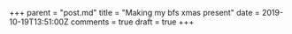 +++
parent = "post.md"
title = "Making my bfs xmas present"
date = 2019-10-19T13:51:00Z
comments = true
draft = true
+++
